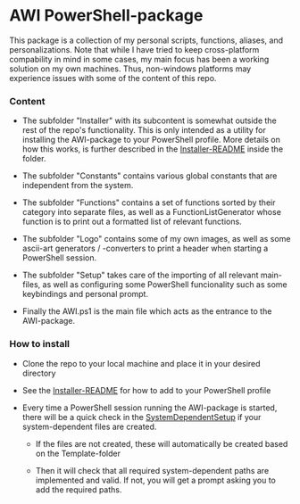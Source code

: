 # AWI PowerShell-package
 This package is a collection of my personal scripts, functions, aliases, and personalizations. Note that while I have tried to keep cross-platform compability in mind in some cases, my main focus has been a working solution on my own machines. Thus, non-windows platforms may experience issues with some of the content of this repo.

 ### Content
-  The subfolder "Installer" with its subcontent is somewhat outside the rest of the repo's functionality. This is only intended as a utility for installing the AWI-package to your PowerShell profile. More details on how this works, is further described in the [Installer-README](./Installer/README.md) inside the folder.

- The subfolder "Constants" contains various global constants that are independent from the system.

- The subfolder "Functions" contains a set of functions sorted by their category into separate files, as well as a FunctionListGenerator whose function is to print out a formatted list of relevant functions.

- The subfolder "Logo" contains some of my own images, as well as some ascii-art generators / -converters to print a header when starting a PowerShell session.

- The subfolder "Setup" takes care of the importing of all relevant main-files, as well as configuring some PowerShell funcionality such as some keybindings and personal prompt.

- Finally the AWI.ps1 is the main file which acts as the entrance to the AWI-package.

 ### How to install
 - Clone the repo to your local machine and place it in your desired directory

 - See the [Installer-README](./Installer/README.md) for how to add to your PowerShell profile

 - Every time a PowerShell session running the AWI-package is started, there will be a quick check in the [SystemDependentSetup](./SystemDependent/SystemDependentSetup.ps1) if your system-dependent files are created.

   - If the files are not created, these will automatically be created based on the Template-folder

   - Then it will check that all required system-dependent paths are implemented and valid. If not, you will get a prompt asking you to add the required paths. 
 